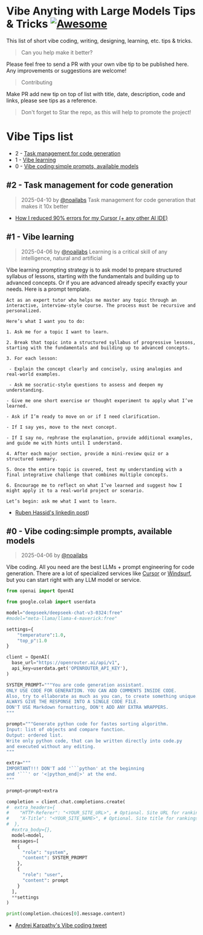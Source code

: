 # Vibe Anyting with Large Models Tips & Tricks [![Awesome](https://awesome.re/badge.svg)](https://awesome.re)  

This list of short vibe coding, writing, designing, learning, etc. tips & tricks.  

> Can you help make it better?  

Please feel free to send a PR with your own vibe tip to be published here. Any improvements or suggestions are welcome!  

> Contributing  

Make PR add new tip on top of list with title, date, description, code and links, please see tips as a reference.

> Don't forget to Star the repo, as this will help to promote the project!

# Vibe Tips list

-  2 - [Task management for code generation](https://github.com/noailabs/vibetips#2---task-management-for-code-generation)
-  1 - [Vibe learning](https://github.com/noailabs/vibetips#1---vibe-learning)
-  0 - [Vibe coding:simple prompts, available models](https://github.com/noailabs/vibetips#0---vibe-codingsimple-prompts-available-models)

## #2 - Task management for code generation
> 2025-04-10 by [@noailabs](https://github.com/noailabs)
Task management for code generation that makes it 10x better

* [How I reduced 90% errors for my Cursor (+ any other AI IDE)](https://www.youtube.com/watch?v=1L509JK8p1I)
## #1 - Vibe learning
> 2025-04-06 by [@noailabs](https://github.com/noailabs)
Learning is a critical skill of any intelligence, natural and artificial

Vibe learning prompting strategy is to ask model to prepare structured syllabus of lessons, starting with the fundamentals and building up to advanced concepts. Or if you are advanced already specify exactly your needs. Here is a prompt template.


```
Act as an expert tutor who helps me master any topic through an interactive, interview-style course. The process must be recursive and personalized.

Here’s what I want you to do:

1. Ask me for a topic I want to learn.

2. Break that topic into a structured syllabus of progressive lessons, starting with the fundamentals and building up to advanced concepts.

3. For each lesson:

 - Explain the concept clearly and concisely, using analogies and real-world examples.

 - Ask me socratic-style questions to assess and deepen my understanding.
 
- Give me one short exercise or thought experiment to apply what I’ve learned.
 
- Ask if I’m ready to move on or if I need clarification.

- If I say yes, move to the next concept.

- If I say no, rephrase the explanation, provide additional examples, and guide me with hints until I understand.

4. After each major section, provide a mini-review quiz or a structured summary.

5. Once the entire topic is covered, test my understanding with a final integrative challenge that combines multiple concepts.

6. Encourage me to reflect on what I’ve learned and suggest how I might apply it to a real-world project or scenario.

Let’s begin: ask me what I want to learn.
```
* [Ruben Hassid's linkedin post](https://www.linkedin.com/posts/ruben-hassid_how-to-turn-chatgpt-into-your-personal-teacher-activity-7314512192559579137-1Trs))
  
## #0 - Vibe coding:simple prompts, available models
> 2025-04-06 by [@noailabs](https://github.com/noailabs)

Vibe coding. All you need are the best LLMs + prompt engineering for code generation.  There are a lot of specialized services like [Cursor](https://www.cursor.com/) or [Windsurf](https://windsurf.com/editor), but you can start right with any LLM model or service.

```python
from openai import OpenAI

from google.colab import userdata

model="deepseek/deepseek-chat-v3-0324:free"
#model="meta-llama/llama-4-maverick:free"

settings={
    "temperature":1.0,
    "top_p":1.0          
}

client = OpenAI(
  base_url="https://openrouter.ai/api/v1",
  api_key=userdata.get('OPENROUTER_API_KEY'),
)

SYSTEM_PROMPT="""You are code generation assistant.
ONLY USE CODE FOR GENERATION. YOU CAN ADD COMMENTS INSIDE CODE.
Also, try to ellaborate as much as you can, to create something unique.
ALWAYS GIVE THE RESPONSE INTO A SINGLE CODE FILE.
DON'T USE Markdown formatting, DON't ADD ANY EXTRA WRAPPERS.
"""

prompt="""Generate python code for fastes sorting algorithm. 
Input: list of objects and compare function. 
Output: ordered list.
Write only python code, that can be written directly into code.py 
and executed without any editing.
"""

extra="""
IMPORTANT!!! DON'T add '```python' at the beginning 
and '```' or '<|python_end|>' at the end.
"""

prompt=prompt+extra

completion = client.chat.completions.create(
#  extra_headers={
#    "HTTP-Referer": "<YOUR_SITE_URL>", # Optional. Site URL for rankings on openrouter.ai.
#    "X-Title": "<YOUR_SITE_NAME>", # Optional. Site title for rankings on openrouter.ai.
#  },
  #extra_body={},
  model=model,
  messages=[
    {
      "role": "system",
      "content": SYSTEM_PROMPT
    },
    {
      "role": "user",
      "content": prompt
    }
  ],
  **settings
)

print(completion.choices[0].message.content)
```

* [Andrej Karpathy's Vibe coding tweet](https://x.com/karpathy/status/1886192184808149383)
